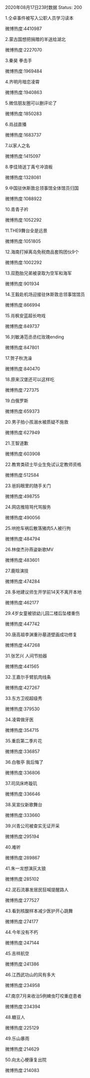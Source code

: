 2020年08月17日23时数据
Status: 200

1.仝卓事件被写入公职人员学习读本

微博热度:4410987

2.蒙古国想把捐赠的羊送给湖北

微博热度:2227070

3.秦昊 拳击手

微博热度:1969484

4.齐明月暗恋凌霄

微博热度:1940863

5.微信朋友圈可以删评论了

微博热度:1850283

6.肖战直播

微博热度:1683737

7.以家人之名

微博热度:1415097

8.李佳琦送丁禹兮冲浪板

微博热度:1328081

9.中国驻休斯敦总领事馆全体馆员归国

微博热度:1088922

10.青青子衿

微博热度:1052292

11.THE9舞台全是远景

微博热度:1051805

12.海南打掉离岛免税商品套购团伙9个

微博热度:1002292

13.双胞胎兄弟被录取为空军和海军

微博热度:901934

14.王毅赴机场迎接驻休斯敦总领事馆馆员

微博热度:866994

15.肖枫安蓝超长吻戏

微博热度:849737

16.刘敏涛范丞丞红玫瑰ending

微博热度:847801

17.贺子秋洗澡

微博热度:840470

18.原来汉堡还可以这样吃

微博热度:727375

19.白俄罗斯

微博热度:659373

20.男子拍小孩溺水被质疑不施救

微博热度:627949

21.王智道歉

微博热度:603908

22.教育类硕士毕业生免试认定教师资格

微博热度:512584

23.爸妈眼里的随手关门

微博热度:498755

24.网店推陪骂代骂服务

微博热度:490056

25.哄抢车祸后散落猪肉5人被行拘

微博热度:484794

26.林俊杰孙燕姿新歌MV

微博热度:483601

27.鹿晗演技

微博热度:474284

28.多地建议师生开学前14天不离开本地

微博热度:462177

29.4岁女童被锁幼儿园二楼后坠楼重伤

微博热度:447742

30.唐高祖李渊重孙墓道壁画成功修复

微博热度:447268

31.张艺兴 人间节拍器

微博热度:441565

32.王嘉尔手臂肌肉线条

微博热度:427267

33.东方卫视超级秀

微博热度:379530

34.凌霄做牙医

微博热度:354715

35.重启第二季片花

微博热度:336857

36.白敬亭 我后悔了

微博热度:336806

37.司凤床咚璇玑

微博热度:336646

38.吴宣仪新歌舞台

微博热度:333660

39.兴青公司被查实无证开采

微博热度:295194

40.难听

微博热度:289867

41.朱一龙想演灰太狼

微博热度:285102

42.泥石流暴发居民狂喊提醒路人

微博热度:277527

43.看到核酸样本减少医护开心跳舞

微博热度:274177

44.今年没有不朽

微博热度:247144

45.吉祥航空

微博热度:241386

46.江西武功山的风有多大

微博热度:234958

47.南京7月来收治5例蜱虫叮咬重症患者

微博热度:234394

48.糖豆人

微博热度:225129

49.乐山暴雨

微博热度:214629

50.向太心梗康复出院

微博热度:214083

